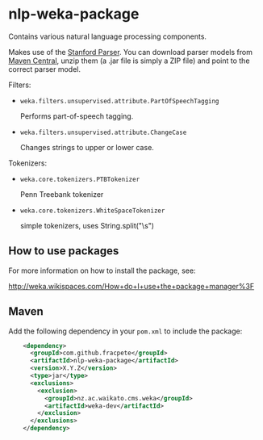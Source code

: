 nlp-weka-package
===================================

Contains various natural language processing components.

Makes use of the [Stanford Parser](http://nlp.stanford.edu/software/). You can download parser models from [Maven Central](http://search.maven.org/remotecontent?filepath=edu/stanford/nlp/stanford-parser/3.4.1/stanford-parser-3.4.1-models.jar), unzip them (a .jar file is simply a ZIP file) and point to the correct parser model.

Filters:

* `weka.filters.unsupervised.attribute.PartOfSpeechTagging`

  Performs part-of-speech tagging.

* `weka.filters.unsupervised.attribute.ChangeCase`

  Changes strings to upper or lower case.

Tokenizers:

* `weka.core.tokenizers.PTBTokenizer`

  Penn Treebank tokenizer

* `weka.core.tokenizers.WhiteSpaceTokenizer`

  simple tokenizers, uses String.split("\\s")


How to use packages
-------------------

For more information on how to install the package, see:

http://weka.wikispaces.com/How+do+I+use+the+package+manager%3F


Maven
-----

Add the following dependency in your `pom.xml` to include the package:

```xml
    <dependency>
      <groupId>com.github.fracpete</groupId>
      <artifactId>nlp-weka-package</artifactId>
      <version>X.Y.Z</version>
      <type>jar</type>
      <exclusions>
        <exclusion>
          <groupId>nz.ac.waikato.cms.weka</groupId>
          <artifactId>weka-dev</artifactId>
        </exclusion>
      </exclusions>
    </dependency>
```

